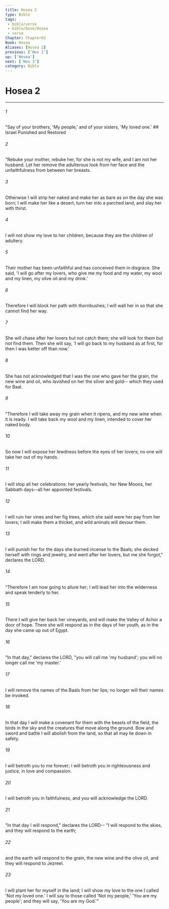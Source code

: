 ```yaml
---
title: Hosea 2
type: Bible
tags:
 - bible/verse
 - bible/book/Hosea
 - verse
Chapter: Chapter02
Book: Hosea
Aliases: [Hosea 2]
previous: ['Hos 1']
up: ['Hosea']
next: ['Hos 3']
category: Bible
---
```

# Hosea 2

***


###### 1 
"Say of your brothers, 'My people,' and of your sisters, 'My loved one.' ## Israel Punished and Restored 

###### 2 
"Rebuke your mother, rebuke her, for she is not my wife, and I am not her husband. Let her remove the adulterous look from her face and the unfaithfulness from between her breasts. 

###### 3 
Otherwise I will strip her naked and make her as bare as on the day she was born; I will make her like a desert, turn her into a parched land, and slay her with thirst. 

###### 4 
I will not show my love to her children, because they are the children of adultery. 

###### 5 
Their mother has been unfaithful and has conceived them in disgrace. She said, 'I will go after my lovers, who give me my food and my water, my wool and my linen, my olive oil and my drink.' 

###### 6 
Therefore I will block her path with thornbushes; I will wall her in so that she cannot find her way. 

###### 7 
She will chase after her lovers but not catch them; she will look for them but not find them. Then she will say, 'I will go back to my husband as at first, for then I was better off than now.' 

###### 8 
She has not acknowledged that I was the one who gave her the grain, the new wine and oil, who lavished on her the silver and gold-- which they used for Baal. 

###### 9 
"Therefore I will take away my grain when it ripens, and my new wine when it is ready. I will take back my wool and my linen, intended to cover her naked body. 

###### 10 
So now I will expose her lewdness before the eyes of her lovers; no one will take her out of my hands. 

###### 11 
I will stop all her celebrations: her yearly festivals, her New Moons, her Sabbath days--all her appointed festivals. 

###### 12 
I will ruin her vines and her fig trees, which she said were her pay from her lovers; I will make them a thicket, and wild animals will devour them. 

###### 13 
I will punish her for the days she burned incense to the Baals; she decked herself with rings and jewelry, and went after her lovers, but me she forgot," declares the LORD. 

###### 14 
"Therefore I am now going to allure her; I will lead her into the wilderness and speak tenderly to her. 

###### 15 
There I will give her back her vineyards, and will make the Valley of Achor a door of hope. There she will respond as in the days of her youth, as in the day she came up out of Egypt. 

###### 16 
"In that day," declares the LORD, "you will call me 'my husband'; you will no longer call me 'my master.' 

###### 17 
I will remove the names of the Baals from her lips; no longer will their names be invoked. 

###### 18 
In that day I will make a covenant for them with the beasts of the field, the birds in the sky and the creatures that move along the ground. Bow and sword and battle I will abolish from the land, so that all may lie down in safety. 

###### 19 
I will betroth you to me forever; I will betroth you in righteousness and justice, in love and compassion. 

###### 20 
I will betroth you in faithfulness, and you will acknowledge the LORD. 

###### 21 
"In that day I will respond," declares the LORD-- "I will respond to the skies, and they will respond to the earth; 

###### 22 
and the earth will respond to the grain, the new wine and the olive oil, and they will respond to Jezreel. 

###### 23 
I will plant her for myself in the land; I will show my love to the one I called 'Not my loved one.' I will say to those called 'Not my people,' 'You are my people'; and they will say, 'You are my God.'" 
